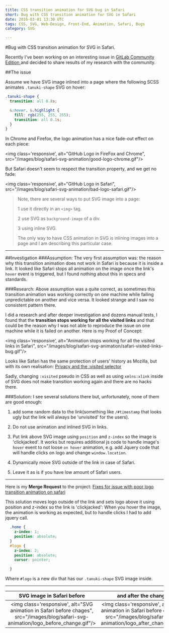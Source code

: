 ```yaml
---
title: CSS transition animation for SVG bug in Safari
short: Bug with CSS transition animation for SVG in Safari
date: 2016-03-01 13:30 UTC
tags: CSS, SVG, Web-Design, Front-End, Animation, Safari, Bugs
category: SVG

---
```

#Bug with CSS transition animation for SVG in Safari.

Recently I've been working on an interesting issue in [GitLab Community Edition
](https://gitlab.com/gitlab-org/gitlab-ce/issues/11867) and decided to share results of my research with the community.

##The issue

Assume we have SVG image inlined into a page where the following SCSS animates `.tanuki-shape` SVG on hover:

```scss
.tanuki-shape {
  transition: all 0.8s;

  &:hover, &.highlight {
    fill: rgb(255, 255, 255);
    transition: all 0.1s;
  }
}
```

In Chrome and Firefox, the logo animation has a nice fade-out effect on each piece:

<img class='responsive', alt="GitHub Logo in FireFox and Chrome", src="/images/blog/safari-svg-animation/good-logo-chrome.gif"/>

But Safari doesn't seem to respect the transition property, and we get no fade:

<img class='responsive', alt="GitHub Logo in Safari", src="/images/blog/safari-svg-animation/bad-logo-safari.gif"/>

> Note, there are several ways to put SVG image into a page:
>
> 1 use it directly in an `<img>` tag.
>
> 2 use SVG as `background-image` of a div.
>
> 3 using inline SVG.
>
> The only way to have CSS animation in SVG is inlining images into a page and I am describing this particular case.

---
##Investigation
###Assumption:
The very first assumption was: the reason why this transition animation does not work in Safari is because it is inside a link. It looked like Safari stops all animation on the image once the link's `hover` event is triggered, but I found nothing about this in specs and standards.

###Research:
Above assumption was a quite correct, as sometimes this transition animation was working correctly on one machine while failing unpredictable on another and vice versa. It looked strange and I saw no consistent pattern there.

I did a research and after deeper investigation and dozens manual tests, I found that the **transition stops working for all the visited links** and that could be the reason why I was not able to reproduce the issue on one machine while it is failed on another.
Here is my Proof of Concept:

<img class='responsive', alt="Animation stops working for all the visited links in Safari", src="/images/blog/safari-svg-animation/safari-visited-links-bug.gif"/>

Looks like Safari has the same protection of users' history as Mozilla, but with its own realisation: [Privacy and the :visited selector](https://developer.mozilla.org/en-US/docs/Web/CSS/Privacy_and_the_:visited_selector)

Sadly, changing `:visited` pseudo in CSS as well as using `xmlns:xlink` inside of SVG does not make transition working again and there are no hacks there.

###Solution:
I see several solutions there but, unfortunately, none of them are good enough:

  1. add some random data to the link(something like `/#timestamp` that looks ugly but the link will always be 'unvisited' for the users).

  2. Do not use animation and inlined SVG in links.

  3. Put link above SVG image using `position` and `z-index` so the image is 'clickjacked'. It works but requires additional js code to handle image's `hover` event to not loose `on hover` animation, e.g. add Jquery code that will handle clicks on logo and change `window.location`.

  4. Dynamically move SVG outside of the link in case of Safari.

  3. Leave it as is if you have low amount of Safari users.

---
Here is my **Merge Request** to the project: [Fixes for issue with poor logo transition animation on safari](https://gitlab.com/gitlab-org/gitlab-ce/merge_requests/2690#note_3543658)

This solution moves logo outside of the link and sets logo above it using position and z-index so the link is 'clickjacked': When you hover the image, the animation is working as expected, but to handle clicks I had to add jquery call.

```scss
  .home {
    z-index: 1;
    position: absolute;
  }
  #logo {
    z-index: 2;
    position: absolute;
    cursor: pointer;

  }
```

Where `#logo` is a new div that has our `.tanuki-shape` SVG image inside.

---
| SVG image in Safari before | and after the change |
|:--------------------------:|:--------------------:|
| <img class='responsive', alt="SVG animation in Safari before chages", src="/images/blog/safari-svg-animation/logo_before_change.gif"/> | <img class='responsive', alt="SVG animation in Safari before chages", src="/images/blog/safari-svg-animation/logo_after_change.gif"/> |
